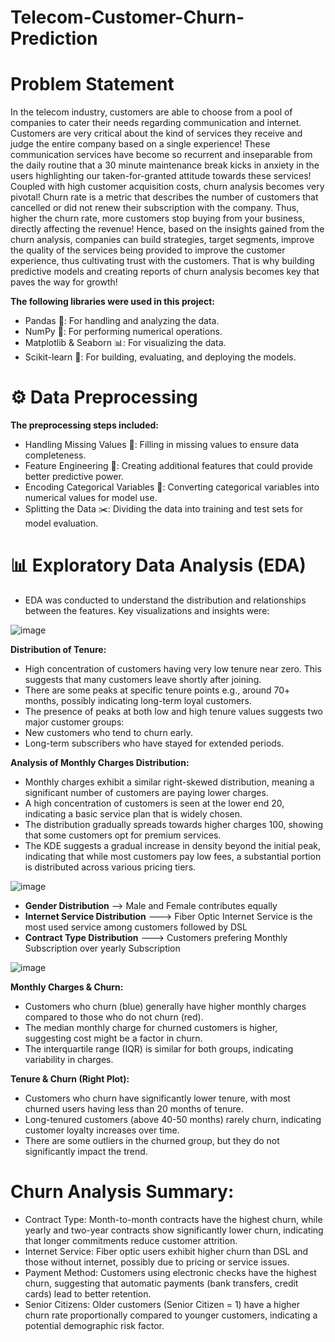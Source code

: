 # Telecom-Customer-Churn-Prediction

# Problem Statement

In the telecom industry, customers are able to choose from a pool of companies to cater their needs regarding communication and internet. Customers are very critical about the kind of services they receive and judge the entire company based on a single experience! These communication services have become so recurrent and inseparable from the daily routine that a 30 minute maintenance break kicks in anxiety in the users highlighting our taken-for-granted attitude towards these services! Coupled with high customer acquisition costs, churn analysis becomes very pivotal! Churn rate is a metric that describes the number of customers that cancelled or did not renew their subscription with the company. Thus, higher the churn rate, more customers stop buying from your business, directly affecting the revenue! Hence, based on the insights gained from the churn analysis, companies can build strategies, target segments, improve the quality of the services being provided to improve the customer experience, thus cultivating trust with the customers. That is why building predictive models and creating reports of churn analysis becomes key that paves the way for growth!

**The following libraries were used in this project:**

- Pandas 🐼: For handling and analyzing the data.
- NumPy 📐: For performing numerical operations.
- Matplotlib & Seaborn 📊: For visualizing the data.
- Scikit-learn 🤖: For building, evaluating, and deploying the models.

# ⚙️ Data Preprocessing
**The preprocessing steps included:**

- Handling Missing Values 🧩: Filling in missing values to ensure data completeness.
- Feature Engineering 🔧: Creating additional features that could provide better predictive power.
- Encoding Categorical Variables 🔢: Converting categorical variables into numerical values for model use.
- Splitting the Data ✂️: Dividing the data into training and test sets for model evaluation.
  
# 📊 Exploratory Data Analysis (EDA)

- EDA was conducted to understand the distribution and relationships between the features. Key visualizations and insights were:

![image](https://github.com/user-attachments/assets/b75de1f4-9eea-4a7c-828a-a39c7ec0a5ee)

**Distribution of Tenure:**

- High concentration of customers having very low tenure near zero. This suggests that many customers leave shortly after joining.
- There are some peaks at specific tenure points e.g., around 70+ months, possibly indicating long-term loyal customers.
- The presence of peaks at both low and high tenure values suggests two major customer groups:
- New customers who tend to churn early.
- Long-term subscribers who have stayed for extended periods.

**Analysis of Monthly Charges Distribution:**

- Monthly charges exhibit a similar right-skewed distribution, meaning a significant number of customers are paying lower charges.
- A high concentration of customers is seen at the lower end 20, indicating a basic service plan that is widely chosen.
- The distribution gradually spreads towards higher charges 100, showing that some customers opt for premium services.
- The KDE suggests a gradual increase in density beyond the initial peak, indicating that while most customers pay low fees, a substantial portion is distributed across various pricing tiers.

![image](https://github.com/user-attachments/assets/0babe12c-03c9-48ef-806f-2cfbacd25cf9)

- **Gender Distribution** --> Male and Female contributes equally
- **Internet Service Distribution** ---> Fiber Optic Internet Service is the most used service among customers followed by DSL
- **Contract Type Distribution** ---> Customers prefering Monthly Subscription over yearly Subscription


![image](https://github.com/user-attachments/assets/f72b5072-52c0-4a04-b45a-36c49eb5a26f)

**Monthly Charges & Churn:**

- Customers who churn (blue) generally have higher monthly charges compared to those who do not churn (red).
- The median monthly charge for churned customers is higher, suggesting cost might be a factor in churn.
- The interquartile range (IQR) is similar for both groups, indicating variability in charges.

**Tenure & Churn (Right Plot):**

- Customers who churn have significantly lower tenure, with most churned users having less than 20 months of tenure.
- Long-tenured customers (above 40-50 months) rarely churn, indicating customer loyalty increases over time.
- There are some outliers in the churned group, but they do not significantly impact the trend.


# Churn Analysis Summary:

- Contract Type: Month-to-month contracts have the highest churn, while yearly and two-year contracts show significantly lower churn, indicating that longer commitments reduce customer attrition.
- Internet Service: Fiber optic users exhibit higher churn than DSL and those without internet, possibly due to pricing or service issues.
- Payment Method: Customers using electronic checks have the highest churn, suggesting that automatic payments (bank transfers, credit cards) lead to better retention.
- Senior Citizens: Older customers (Senior Citizen = 1) have a higher churn rate proportionally compared to younger customers, indicating a potential demographic risk factor.






